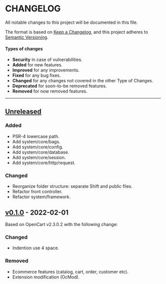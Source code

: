# CHANGELOG

All notable changes to this project will be documented in this file.

The format is based on [Keep a Changelog](https://keepachangelog.com/en/1.0.0/),
and this project adheres to [Semantic Versioning](https://semver.org/spec/v2.0.0.html).

#### Types of changes
- **Security** in case of vulnerabilities.
- **Added** for new features.
- **Improved** for any improvements.
- **Fixed** for any bug fixes.
- **Changed** for any changes not covered in the other Type of Changes.
- **Deprecated** for soon-to-be removed features.
- **Removed** for now removed features.

---

## [Unreleased]

### Added
- PSR-4 lowercase path.
- Add system/core/bags.
- Add system/core/config.
- Add system/core/database.
- Add system/core/session.
- Add system/core/http/request.

### Changed
- Reorganize folder structure: separate Shift and public files.
- Refactor front controller.
- Refactor system/framework.

## [v0.1.0] - 2022-02-01
Based on OpenCart v2.3.0.2 with the following change:

### Changed
- Indention use 4 space.

### Removed
- Ecommerce features (catalog, cart, order, customer etc).
- Extension modification (OcMod).

[Unreleased]: https://github.com/qaharmdz/shift/compare/v0.1.0...dev/0.x.x
[v0.1.0]: https://github.com/qaharmdz/shift/releases/tag/v0.1.0
